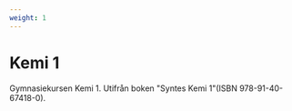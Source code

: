 ```yaml
---
weight: 1
---
```


# Kemi 1

Gymnasiekursen Kemi 1. Utifrån boken "Syntes Kemi 1"(ISBN 978-91-40-67418-0).
